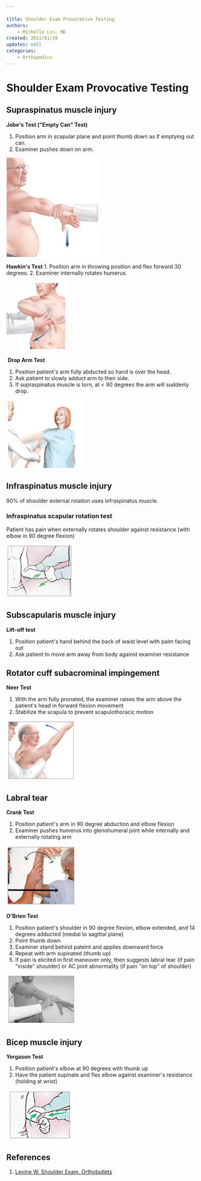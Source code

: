 ```yaml
---

title: Shoulder Exam Provocative Testing
authors:
    - Michelle Lin, MD
created: 2011/01/28
updates: null
categories:
    - Orthopedics
---
```


# Shoulder Exam Provocative Testing

## Supraspinatus muscle injury

**Jobe's Test ("Empty Can" Test)**

1. Position arm in scapular plane and point thumb down as if emptying out can.
2. Examiner pushes down on arm.

![](image-1.png)

**Hawkin's Test**
1\.  Position arm in throwing position and flex forward 30 degrees.
2\.  Examiner internally rotates humerus.

![](image-2.png)      

 **Drop Arm Test**

1. Position patient's arm fully abducted so hand is over the head.
2. Ask patient to slowly adduct arm to their side.
3. If supraspinatus muscle is torn, at &lt; 90 degrees the arm will suddenly drop.

![](image-3.png)

## Infraspinatus muscle injury

90% of shoulder external rotation uses infraspinatus muscle. 

### Infraspinatus scapular rotation test

Patient has pain when externally rotates shoulder against resistance (with elbow in 90 degree flexion)

![](image-4.png)

## Subscapularis muscle injury

**Lift-off test**

1. Position patient's hand behind the back of waist level with palm facing out
2. Ask patient to move arm away from body against examiner resistance

## Rotator cuff subacrominal impingement

**Neer Test**

1. With the arm fully pronated, the examiner raises the arm above the patient's head in forward flexion movement
2. Stabilize the scapula to prevent scapulothoracic motion

![](image-5.png)

## Labral tear

**Crank Test**

1. Position patient's arm in 90 degree abduction and elbow flexion
2. Examiner pushes humerus into glenohumeral joint while internally and externally rotating arm

![](image-6.png) 

**O'Brien Test**

1. Position patient's shoulder in 90 degree flexion, elbow extended, and 14 degrees adducted (medial to sagittal plane)
2. Point thumb down
3. Examiner stand behind pateint and applies downward force
4. Repeat with arm supinated (thumb up)
5. If pain is elicited in first maneuver only, then suggests labral tear (if pain "inside" shoulder) or AC joint abnormality (if pain "on top" of shoulder)

![](image-7.png)

## Bicep muscle injury

**Yergason Test**

1. Position patient's elbow at 90 degrees with thumb up
2. Have the patient supinate and flex elbow against examiner's resistance (holding at wrist)

![](image-8.png)

## References

1. [Levine W. Shoulder Exam. Orthobullets](http://www.orthobullets.com/sports/3037/shoulder-exam)

